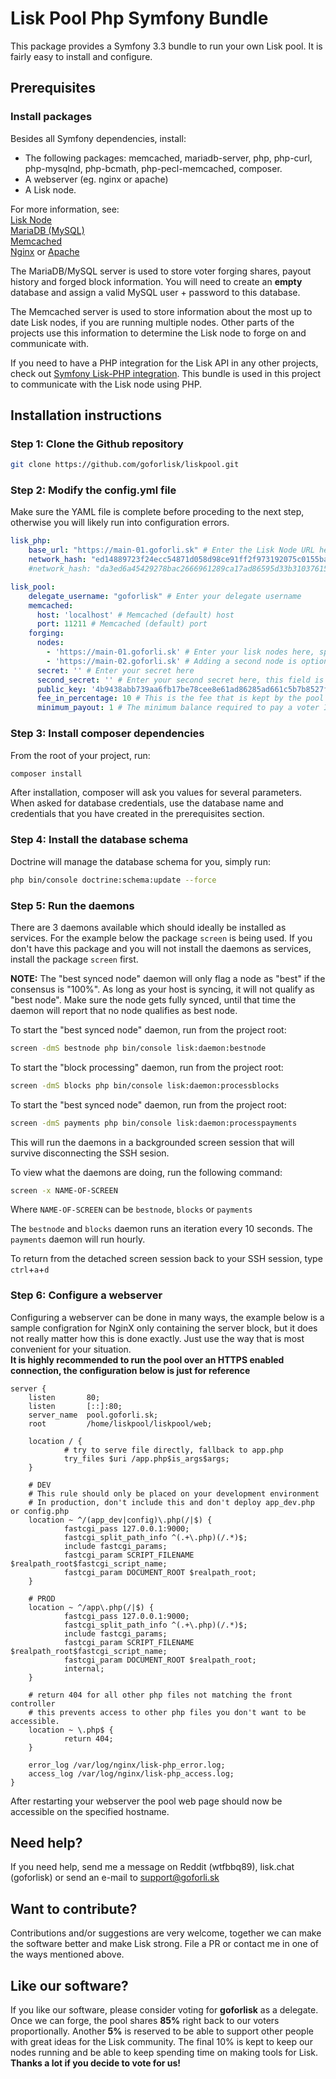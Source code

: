 # Lisk Pool Php Symfony Bundle
This package provides a Symfony 3.3 bundle to run your own Lisk pool. It is fairly easy to install and configure.

## Prerequisites
### Install packages
Besides all Symfony dependencies, install: 
- The following packages: memcached, mariadb-server, php, php-curl, php-mysqlnd, php-bcmath, php-pecl-memcached, composer.
- A webserver (eg. nginx or apache)
- A Lisk node.

For more information, see:  
<a href="https://docs.lisk.io/docs" target="_blank">Lisk Node</a><br>
<a href="https://mariadb.org" target="_blank">MariaDB (MySQL)</a><br>
<a href="https://memcached.org" target="_blank">Memcached</a><br>
<a href="https://nginx.org" target="_blank">Nginx</a> or <a href="https://httpd.apache.org/" target="_blank">Apache</a><br>

The MariaDB/MySQL server is used to store voter forging shares, payout history and forged block information. You will need to create an **empty** database and assign a valid MySQL user + password to this database.

The Memcached server is used to store information about the most up to date Lisk nodes, if you are running multiple nodes. Other parts of the projects use this information to determine the Lisk node to forge on and communicate with.  

If you need to have a PHP integration for the Lisk API in any other projects, check out <a href="https://github.com/goforlisk/" target="_blank">Symfony Lisk-PHP integration</a>. This bundle is used in this project to communicate with the Lisk node using PHP.

## Installation instructions
### Step 1: Clone the Github repository
```sh
git clone https://github.com/goforlisk/liskpool.git
```

### Step 2: Modify the config.yml file
Make sure the YAML file is complete before proceding to the next step, otherwise you will likely run into configuration errors.

```yaml
lisk_php:
    base_url: "https://main-01.goforli.sk" # Enter the Lisk Node URL here
    network_hash: "ed14889723f24ecc54871d058d98ce91ff2f973192075c0155ba2b7b70ad2511" # This is the network hash of the mainnet
    #network_hash: "da3ed6a45429278bac2666961289ca17ad86595d33b31037615d4b8e8f158bba" # This is the network hash of the testnet, uncomment this line and comment the mainnet line if you wish to use the testnet

lisk_pool:
    delegate_username: "goforlisk" # Enter your delegate username
    memcached:
      host: 'localhost' # Memcached (default) host
      port: 11211 # Memcached (default) port
    forging:
      nodes:
        - 'https://main-01.goforli.sk' # Enter your lisk nodes here, specify at least one node
        - 'https://main-02.goforli.sk' # Adding a second node is optional, a daemon command will determine which node is best synced and use that one for forging/communication
      secret: '' # Enter your secret here
      second_secret: '' # Enter your second secret here, this field is only required if you are using a second secret
      public_key: '4b9438abb739aa6fb17be78cee8e61ad86285ad661c5b7b8527f939fbea3d7ea' # Enter the public key of your delegate username here
      fee_in_percentage: 10 # This is the fee that is kept by the pool in percent of the total rewards (forging rewards + transaction fee rewards), eg 10 means that you will keep 10% and share 90% with your voters proportionally to their voting weight
      minimum_payout: 1 # The minimum balance required to pay a voter INCLUDING fee, so a payout of 1 means the user will receive a payment when the forging balance gets to 1 LSK, the user will then receive 0.9 LSK (1LSK - 0.1LSK fee)
```

### Step 3: Install composer dependencies
From the root of your project, run:
```sh
composer install
```

After installation, composer will ask you values for several parameters. When asked for database credentials, use the database name and credentials that you have created in the prerequisites section.

### Step 4: Install the database schema
Doctrine will manage the database schema for you, simply run:
```sh
php bin/console doctrine:schema:update --force
```

### Step 5: Run the daemons
There are 3 daemons available which should ideally be installed as services. For the example below the package `screen` is being used. If you don't have this package and you will not install the daemons as services, install the package `screen` first.

**NOTE:** The "best synced node" daemon will only flag a node as "best" if the consensus is "100%". As long as your host is syncing, it will not qualify as "best node". Make sure the node gets fully synced, until that time the daemon will report that no node qualifies as best node.  

To start the "best synced node" daemon, run from the project root:
```sh
screen -dmS bestnode php bin/console lisk:daemon:bestnode
```

To start the "block processing" daemon, run from the project root:
```sh
screen -dmS blocks php bin/console lisk:daemon:processblocks
```

To start the "best synced node" daemon, run from the project root:
```sh
screen -dmS payments php bin/console lisk:daemon:processpayments
```

This will run the daemons in a backgrounded screen session that will survive disconnecting the SSH sesion. 

To view what the daemons are doing, run the following command:
```sh
screen -x NAME-OF-SCREEN
```
Where `NAME-OF-SCREEN` can be `bestnode`, `blocks` or `payments`

The `bestnode` and `blocks` daemon runs an iteration every 10 seconds. The `payments` daemon will run hourly.

To return from the detached screen session back to your SSH session, type `ctrl`+`a`+`d`

### Step 6: Configure a webserver
Configuring a webserver can be done in many ways, the example below is a sample configration for NginX only containing the server block, but it does not really matter how this is done exactly. Just use the way that is most convenient for your situation.   
**It is highly recommended to run the pool over an HTTPS enabled connection, the configuration below is just for reference**

```
server {
    listen       80;
    listen       [::]:80;
    server_name  pool.goforli.sk;
    root         /home/liskpool/liskpool/web;

    location / {
            # try to serve file directly, fallback to app.php
            try_files $uri /app.php$is_args$args;
    }

    # DEV
    # This rule should only be placed on your development environment
    # In production, don't include this and don't deploy app_dev.php or config.php
    location ~ ^/(app_dev|config)\.php(/|$) {
            fastcgi_pass 127.0.0.1:9000;
            fastcgi_split_path_info ^(.+\.php)(/.*)$;
            include fastcgi_params;
            fastcgi_param SCRIPT_FILENAME $realpath_root$fastcgi_script_name;
            fastcgi_param DOCUMENT_ROOT $realpath_root;
    }

    # PROD
    location ~ ^/app\.php(/|$) {
            fastcgi_pass 127.0.0.1:9000;
            fastcgi_split_path_info ^(.+\.php)(/.*)$;
            include fastcgi_params;
            fastcgi_param SCRIPT_FILENAME $realpath_root$fastcgi_script_name;
            fastcgi_param DOCUMENT_ROOT $realpath_root;
            internal;
    }

    # return 404 for all other php files not matching the front controller
    # this prevents access to other php files you don't want to be accessible.
    location ~ \.php$ {
            return 404;
    }

    error_log /var/log/nginx/lisk-php_error.log;
    access_log /var/log/nginx/lisk-php_access.log;
}
```

After restarting your webserver the pool web page should now be accessible on the specified hostname.

## Need help?
If you need help, send me a message on Reddit (wtfbbq89), lisk.chat (goforlisk) or send an e-mail to support@goforli.sk

## Want to contribute?
Contributions and/or suggestions are very welcome, together we can make the software better and make Lisk strong. File a PR or contact me in one of the ways mentioned above.

## Like our software?
If you like our software, please consider voting for **goforlisk** as a delegate. Once we can forge, the pool shares **85%** right back to our voters proportionally. Another **5%** is reserved to be able to support other people with great ideas for the Lisk community. The final 10% is kept to keep our nodes running and be able to keep spending time on making tools for Lisk. **Thanks a lot if you decide to vote for us!**
